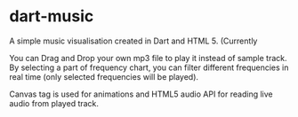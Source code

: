 dart-music
==========
A simple music visualisation created in Dart and HTML 5. (Currently <audio> is not working in Dartium, so you have to compile all scripts to JavaScript.)

You can Drag and Drop your own mp3 file to play it instead of sample track.
By selecting a part of frequency chart, you can filter different frequencies in real time (only selected frequencies will be played).


Canvas tag is used for animations and HTML5 audio API for reading live audio from played track.
